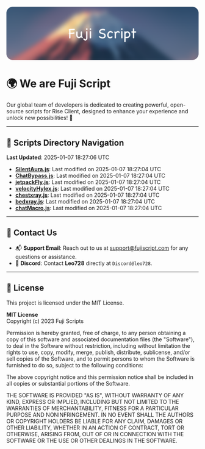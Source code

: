 ![Banner](.github/b.webp)

# 🌍 **We are Fuji Script**

Our global team of developers is dedicated to creating powerful, open-source scripts for Rise Client, designed to enhance your experience and unlock new possibilities! 🌟

---
<!-- SCRIPTS_NAVIGATION_START -->
## 📂 **Scripts Directory Navigation**

**Last Updated**: 2025-01-07 18:27:06 UTC

- **[SilentAura.js](scripts/SilentAura.js)**: Last modified on 2025-01-07 18:27:04 UTC
- **[ChatBypass.js](scripts/ChatBypass.js)**: Last modified on 2025-01-07 18:27:04 UTC
- **[jetpackFly.js](scripts/jetpackFly.js)**: Last modified on 2025-01-07 18:27:04 UTC
- **[velocityHylex.js](scripts/velocityHylex.js)**: Last modified on 2025-01-07 18:27:04 UTC
- **[chestxray.js](scripts/chestxray.js)**: Last modified on 2025-01-07 18:27:04 UTC
- **[bedxray.js](scripts/bedxray.js)**: Last modified on 2025-01-07 18:27:04 UTC
- **[chatMacro.js](scripts/chatMacro.js)**: Last modified on 2025-01-07 18:27:04 UTC

<!-- SCRIPTS_NAVIGATION_END -->

---

## 💬 **Contact Us**  
- 📬 **Support Email**: Reach out to us at [support@fujiscript.com](mailto:support@fujiscript.com) for any questions or assistance.  
- 💬 **Discord**: Contact **Leo728** directly at `Discord@leo728`.

---

## 📜 **License**

This project is licensed under the MIT License.  

**MIT License**  
Copyright (c) 2023 Fuji Scripts  

Permission is hereby granted, free of charge, to any person obtaining a copy of this software and associated documentation files (the "Software"), to deal in the Software without restriction, including without limitation the rights to use, copy, modify, merge, publish, distribute, sublicense, and/or sell copies of the Software, and to permit persons to whom the Software is furnished to do so, subject to the following conditions:  

The above copyright notice and this permission notice shall be included in all copies or substantial portions of the Software.  

THE SOFTWARE IS PROVIDED "AS IS", WITHOUT WARRANTY OF ANY KIND, EXPRESS OR IMPLIED, INCLUDING BUT NOT LIMITED TO THE WARRANTIES OF MERCHANTABILITY, FITNESS FOR A PARTICULAR PURPOSE AND NONINFRINGEMENT. IN NO EVENT SHALL THE AUTHORS OR COPYRIGHT HOLDERS BE LIABLE FOR ANY CLAIM, DAMAGES OR OTHER LIABILITY, WHETHER IN AN ACTION OF CONTRACT, TORT OR OTHERWISE, ARISING FROM, OUT OF OR IN CONNECTION WITH THE SOFTWARE OR THE USE OR OTHER DEALINGS IN THE SOFTWARE.  
